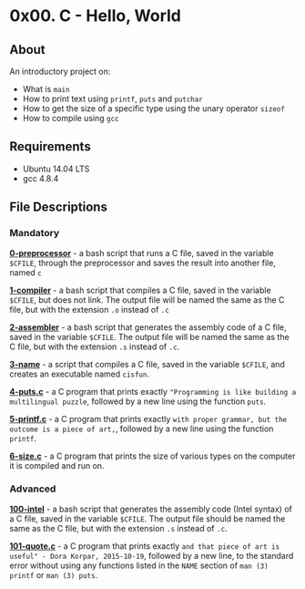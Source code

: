 # 0x00. C - Hello, World
## About
An introductory project on:
- What is `main`
- How to print text using `printf`, `puts` and `putchar`
- How to get the size of a specific type using the unary operator `sizeof`
- How to compile using `gcc`
## Requirements
- Ubuntu 14.04 LTS
- gcc 4.8.4
## File Descriptions
### Mandatory
**[0-preprocessor](0-preprocessor)** - a bash script that runs a C file, saved in the variable `$CFILE`, through the preprocessor and saves the result into another file, named `c`

**[1-compiler](1-compiler)** - a bash script that compiles a C file, saved in the variable `$CFILE`, but does not link. The output file will be named the same as the C file, but with the extension `.o` instead of `.c`

**[2-assembler](2-assembler)** - a bash script that generates the assembly code of a C file, saved in the variable `$CFILE`. The output file will be named the same as the C file, but with the extension `.s` instead of `.c`.

**[3-name](3-name)** - a script that compiles a C file, saved in the variable `$CFILE`, and creates an executable named `cisfun`.

**[4-puts.c](4-puts.c)** - a C program that prints exactly `"Programming is like building a multilingual puzzle`, followed by a new line using the function `puts`.

**[5-printf.c](5-printf.c)** - a C program that prints exactly `with proper grammar, but the outcome is a piece of art,`, followed by a new line using the function `printf`.

**[6-size.c](6-size.c)** - a C program that prints the size of various types on the computer it is compiled and run on.

### Advanced
**[100-intel](100-intel)** - a bash script that generates the assembly code (Intel syntax) of a C file, saved in the variable `$CFILE`. The output file should be named the same as the C file, but with the extension `.s` instead of `.c`.

**[101-quote.c](101-quote.c)** - a C program that prints exactly `and that piece of art is useful" - Dora Korpar, 2015-10-19`, followed by a new line, to the standard error without using any functions listed in the `NAME` section of `man (3) printf` or `man (3) puts`.
